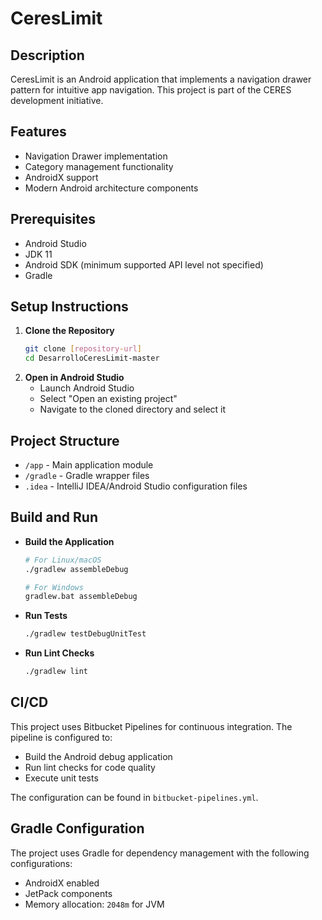 # CeresLimit

## Description

CeresLimit is an Android application that implements a navigation drawer pattern for intuitive app navigation. This project is part of the CERES development initiative.

## Features

*   Navigation Drawer implementation
*   Category management functionality
*   AndroidX support
*   Modern Android architecture components

## Prerequisites

*   Android Studio
*   JDK 11
*   Android SDK (minimum supported API level not specified)
*   Gradle

## Setup Instructions

1.  **Clone the Repository**
    ```bash
    git clone [repository-url]
    cd DesarrolloCeresLimit-master
    ```
2.  **Open in Android Studio**
    *   Launch Android Studio
    *   Select "Open an existing project"
    *   Navigate to the cloned directory and select it

## Project Structure

*   `/app` - Main application module
*   `/gradle` - Gradle wrapper files
*   `.idea` - IntelliJ IDEA/Android Studio configuration files

## Build and Run

*   **Build the Application**
    ```bash
    # For Linux/macOS
    ./gradlew assembleDebug

    # For Windows
    gradlew.bat assembleDebug
    ```

*   **Run Tests**
    ```bash
    ./gradlew testDebugUnitTest
    ```

*   **Run Lint Checks**
    ```bash
    ./gradlew lint
    ```

## CI/CD

This project uses Bitbucket Pipelines for continuous integration. The pipeline is configured to:

*   Build the Android debug application
*   Run lint checks for code quality
*   Execute unit tests

The configuration can be found in `bitbucket-pipelines.yml`.

## Gradle Configuration

The project uses Gradle for dependency management with the following configurations:

*   AndroidX enabled
*   JetPack components
*   Memory allocation: `2048m` for JVM